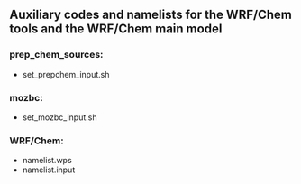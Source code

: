 ## Auxiliary codes and namelists for the WRF/Chem tools and the WRF/Chem main model

### prep_chem_sources:
- set_prepchem_input.sh

### mozbc:
- set_mozbc_input.sh

### WRF/Chem:
- namelist.wps
- namelist.input